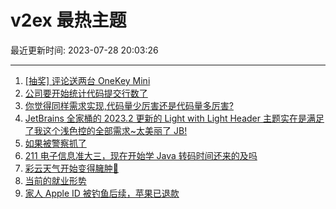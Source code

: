 # v2ex 最热主题

最近更新时间: 2023-07-28 20:03:26

--- 
1. [[抽奖] 评论送两台 OneKey Mini](https://www.v2ex.com/t/960398) 
2. [公司要开始统计代码提交行数了](https://www.v2ex.com/t/960400) 
3. [你觉得同样需求实现,代码量少厉害还是代码量多厉害?](https://www.v2ex.com/t/960424) 
4. [JetBrains 全家桶的 2023.2 更新的 Light with Light Header 主题实在是满足了我这个浅色控的全部需求~太美丽了 JB!](https://www.v2ex.com/t/960432) 
5. [如果被警察抓了](https://www.v2ex.com/t/960451) 
6. [211 电子信息准大三，现在开始学 Java 转码时间还来的及吗](https://www.v2ex.com/t/960407) 
7. [彩云天气开始变得臃肿🤨](https://www.v2ex.com/t/960448) 
8. [当前的就业形势](https://www.v2ex.com/t/960483) 
9. [家人 Apple ID 被钓鱼后续，苹果已退款](https://www.v2ex.com/t/960465) 
